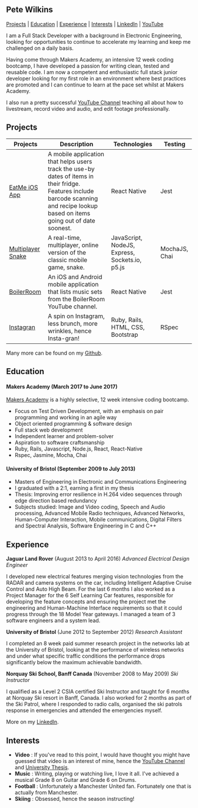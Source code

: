 ## Pete Wilkins

[Projects](#projects) | [Education](#education) | [Experience](#experience) | [Interests](#interests) | [LinkedIn](https://www.linkedin.com/in/pete-wilkins-8125445a/) |  [YouTube](http://youtube.com/GamingCareers)

I am a Full Stack Developer with a background in Electronic Engineering, looking for opportunities to continue to accelerate my learning and keep me challenged on a daily basis.

Having come through Makers Academy, an intensive 12 week coding bootcamp, I have developed a passion for writing clean, tested and reusable code. I am now a competent and enthusiastic full stack junior developer looking for my first role in an environment where best practices are promoted and I can continue to learn at the pace set whilst at Makers Academy.

I also run a pretty successful [YouTube Channel](http://youtube.com/c/GamingCareers) teaching all about how to livestream, record video and audio, and edit footage professionally.

## <a name="projects">Projects</a>

| Projects   | Description   | Technologies  | Testing |
| ---------- |---------------| --------------| --------- |
| [EatMe iOS App](https://github.com/Simba14/EatMe) | A mobile application that helps users track the use-by dates of items in their fridge. Features include barcode scanning and recipe lookup based on items going out of date soonest. | React Native | Jest |
| [Multiplayer Snake](https://github.com/petewilkins/multiplayer-snake) | A real-time, multiplayer, online version of the classic mobile game, snake. | JavaScript, NodeJS, Express, Sockets.io, p5.js | MochaJS, Chai |
| [BoilerRoom](https://github.com/petewilkins/BoilerRoom) | An iOS and Android mobile application that lists music sets from the BoilerRoom YouTube channel. | React Native | Jest |
| [Instagran](https://github.com/petewilkins/instagran) | A spin on Instagram, less brunch, more wrinkles, hence Insta-gran! | Ruby, Rails, HTML, CSS, Bootstrap | RSpec |

Many more can be found on my [Github](https://github.com/petewilkins).

## <a name="education">Education</a>

#### Makers Academy (March 2017 to June 2017)

[Makers Academy](https://makersacademy.com) is a highly selective, 12 week intensive coding bootcamp.

- Focus on Test Driven Development, with an emphasis on pair programming and working in an agile way
- Object oriented programming & software design
- Full stack web development
- Independent learner and problem-solver
- Aspiration to software craftsmanship
- Ruby, Rails, Javascript, Node.js, React, React-Native
- Rspec, Jasmine, Mocha, Chai

#### University of Bristol (September 2009 to July 2013)

- Masters of Engineering in Electronic and Communications Engineering
- I graduated with a 2:1, earning a first in my thesis
- Thesis: Improving error resilience in H.264 video sequences through edge direction based redundancy
- Subjects studied: Image and Video coding, Speech and Audio processing, Advanced Mobile Radio techniques, Advanced Networks, Human-Computer Interaction, Mobile communications, Digital Filters and Spectral Analysis, Software Engineering in C and C++

## <a name="experience">Experience</a>

**Jaguar Land Rover** (August 2013 to April 2016)
*Advanced Electrical Design Engineer*

I developed new electrical features merging vision technologies from the RADAR and camera systems on the car, including Intelligent Adaptive Cruise Control and Auto High Beam. For the last 6 months I also worked as a Project Manager for the 6 Self Learning Car features, responsible for developing the feature concepts and ensuring the project met the engineering and Human-Machine Interface requirements so that it could progress through the 18 Model Year gateways. I managed a team of 3 software engineers and a system lead.

**University of Bristol** (June 2012 to September 2012)
*Research Assistant*

I completed an 8 week paid summer research project in the networks lab at the University of Bristol, looking at the performance of wireless networks and under what specific traffic conditions the performance drops significantly below the maximum achievable bandwidth.

**Norquay Ski School, Banff Canada** (November 2008 to May 2009)
*Ski Instructor*

I qualified as a Level 2 CSIA certified Ski Instructor and taught for 6 months at Norquay Ski resort in Banff, Canada. I also worked for 2 months as part of the Ski Patrol, where I responded to radio calls, organised the ski patrols response in emergencies and attended the emergencies myself.

More on my [LinkedIn](https://www.linkedin.com/in/pete-wilkins-8125445a/).

## <a name="experience">Interests</a>
- **Video** : If you've read to this point, I would have thought you might have guessed that video is an interest of mine, hence the [YouTube Channel](http://youtube.com/c/GamingCareers) and [University Thesis](https://www.dropbox.com/s/rt4ugp5a6yduden/Thesis.pdf?dl=0).
- **Music** : Writing, playing or watching live, I love it all. I've achieved a musical Grade 8 on Guitar and Grade 6 on Drums.
- **Football** : Unfortunately a Manchester United fan. Fortunately one that is actually from Manchester.
- **Skiing** : Obsessed, hence the season instructing!
